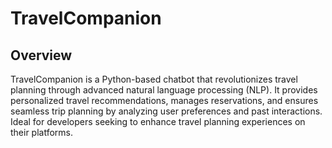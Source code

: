 # TravelCompanion

## Overview

TravelCompanion is a Python-based chatbot that revolutionizes travel planning through advanced natural language processing (NLP). It provides personalized travel recommendations, manages reservations, and ensures seamless trip planning by analyzing user preferences and past interactions. Ideal for developers seeking to enhance travel planning experiences on their platforms.

